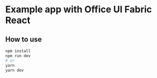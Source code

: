 # Example app with Office UI Fabric React

## How to use

```bash
npm install
npm run dev
# or
yarn
yarn dev
```